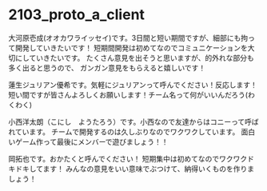 # 2103_proto_a_client
大河原壱成(オオカワライッセイ)です。3日間と短い期間ですが、細部にも拘って開発していきたいです！
短期間開発は初めてなのでコミュニケーションを大切にしていきたいです。
たくさん意見を出そうと思いますが、的外れな部分も多く出ると思うので、
ガンガン意見をもらえると嬉しいです！

蓮生ジュリアン優希です。気軽にジュリアンって呼んでください！反応します！短い間ですが皆さんよろしくお願いします！チーム名って何がいいんだろう(わくわく)

小西洋太朗（こにし　ようたろう）です。小西なので友達からはコニーって呼ばれています。
チームで開発するのは久しぶりなのでワクワクしています。
面白いゲーム作って最後にメンバーで遊びましょう！！

岡拓也です。おかたくと呼んでください！ 短期集中は初めてなのでワクワクドキドキしてます！ 
みんなの意見をいい意味でぶつけて、納得いくものを作りましょう！

